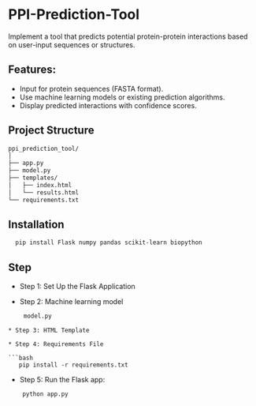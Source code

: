 # PPI-Prediction-Tool
Implement a tool that predicts potential protein-protein interactions based on user-input sequences or structures.
## Features:
* Input for protein sequences (FASTA format).
* Use machine learning models or existing prediction algorithms.
* Display predicted interactions with confidence scores.


## Project Structure
```bash
ppi_prediction_tool/
│
├── app.py
├── model.py
├── templates/
│   ├── index.html
│   └── results.html
└── requirements.txt
```
## Installation
```bash
  pip install Flask numpy pandas scikit-learn biopython
```
## Step
* Step 1: Set Up the Flask Application
 
* Step 2: Machine learning model

   ```bash
    model.py
 ```
* Step 3: HTML Template

* Step 4: Requirements File

```bash
    pip install -r requirements.txt
 ```
 * Step 5: Run the Flask app:

 ```bash
     python app.py 
  ```
